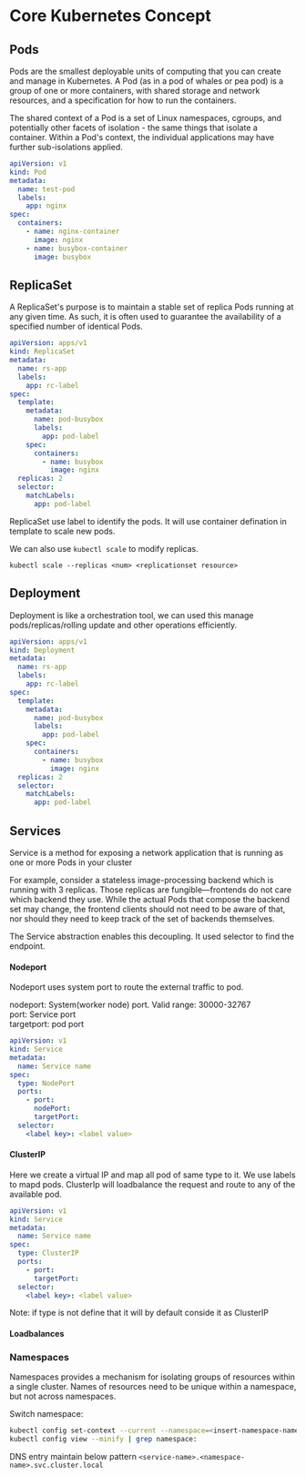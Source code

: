 # Core Kubernetes Concept

## Pods

Pods are the smallest deployable units of computing that you can create and manage in Kubernetes.
A Pod (as in a pod of whales or pea pod) is a group of one or more containers, with shared storage and network resources, and a specification for how to run the containers. 

The shared context of a Pod is a set of Linux namespaces, cgroups, and potentially other facets of isolation - the same things that isolate a container. Within a Pod's context, the individual applications may have further sub-isolations applied.

```yaml
apiVersion: v1
kind: Pod
metadata:
  name: test-pod
  labels:
    app: nginx
spec:
  containers:
    - name: nginx-container
      image: nginx
    - name: busybox-container
      image: busybox
```


## ReplicaSet

A ReplicaSet's purpose is to maintain a stable set of replica Pods running at any given time. As such, it is often used to guarantee the availability of a specified number of identical Pods.

```yaml
apiVersion: apps/v1
kind: ReplicaSet
metadata:
  name: rs-app
  labels:
    app: rc-label
spec:
  template:
    metadata:
      name: pod-busybox
      labels:
        app: pod-label
    spec:
      containers:
        - name: busybox
          image: nginx
  replicas: 2
  selector:
    matchLabels:
      app: pod-label
```

ReplicaSet use label to identify the pods. It will use container defination in template to scale new pods.

We can also use `kubectl scale` to modify replicas.

`kubectl scale --replicas <num> <replicationset resource>`


## Deployment

Deployment is like a orchestration tool, we can used this manage pods/replicas/rolling update and other operations efficiently. 

```yaml
apiVersion: apps/v1
kind: Deployment
metadata:
  name: rs-app
  labels:
    app: rc-label
spec:
  template:
    metadata:
      name: pod-busybox
      labels:
        app: pod-label
    spec:
      containers:
        - name: busybox
          image: nginx
  replicas: 2
  selector:
    matchLabels:
      app: pod-label
```

## Services

Service is a method for exposing a network application that is running as one or more Pods in your cluster

For example, consider a stateless image-processing backend which is running with 3 replicas. Those replicas are fungible—frontends do not care which backend they use. While the actual Pods that compose the backend set may change, the frontend clients should not need to be aware of that, nor should they need to keep track of the set of backends themselves.

The Service abstraction enables this decoupling.
It used selector to find the endpoint.


#### Nodeport
Nodeport uses system port to route the external traffic to pod.

nodeport: System(worker node) port. Valid range: 30000-32767 <br />
port: Service port <br />
targetport: pod port

```yaml
apiVersion: v1
kind: Service
metadata:
  name: Service name 
spec:
  type: NodePort
  ports:
    - port:
      nodePort:
      targetPort: 
  selector:
    <label key>: <label value> 
```

#### ClusterIP

Here we create a virtual IP and map all pod of same type to it. We use labels to mapd pods.
ClusterIp will loadbalance the request and route to any of the available pod.

```yaml
apiVersion: v1
kind: Service
metadata:
  name: Service name 
spec:
  type: ClusterIP
  ports:
    - port:
      targetPort: 
  selector:
    <label key>: <label value> 
```
 Note: if type is not define that it will by default conside it as ClusterIP 

#### Loadbalances


### Namespaces

Namespaces provides a mechanism for isolating groups of resources within a single cluster. Names of resources need to be unique within a namespace, but not across namespaces. 

Switch namespace: 

```bash 
kubectl config set-context --current --namespace=<insert-namespace-name-here>
kubectl config view --minify | grep namespace:
```

DNS entry maintain below pattern `<service-name>.<namespace-name>.svc.cluster.local`

